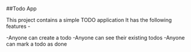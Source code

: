 ##Todo App

This project contains a simple TODO application
It has the following features -

-Anyone can create a todo
-Anyone can see their existing todos
-Anyone can mark a todo as done
